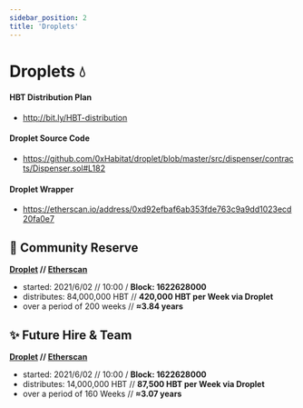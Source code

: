 ```yaml
---
sidebar_position: 2
title: 'Droplets'
---
```


# Droplets 💧 
#### **HBT Distribution Plan**
* http://bit.ly/HBT-distribution

#### **Droplet Source Code**
* https://github.com/0xHabitat/droplet/blob/master/src/dispenser/contracts/Dispenser.sol#L182

#### **Droplet Wrapper**
* https://etherscan.io/address/0xd92efbaf6ab353fde763c9a9dd1023ecd20fa0e7

## 🏦 **Community Reserve**
**[Droplet](https://droplet.0xhabitat.org/overview/#0x1822C9f88b18C1C2324Ae9ac0ad228aA68c56317) // [Etherscan](https://etherscan.io/address/0x1822c9f88b18c1c2324ae9ac0ad228aa68c56317)**
* started: 2021/6/02 // 10:00 / **Block: 1622628000**
* distributes: 84,000,000 HBT // **420,000 HBT per Week via Droplet**
* over a period of 200 weeks // **≈3.84 years**

## ✨ **Future Hire & Team**
**[Droplet](https://droplet.0xhabitat.org/overview/#0x4498d2F48eB2D7473c30ec3B010B8c4CE69417Fb) // [Etherscan](https://etherscan.io/address/0x4498d2f48eb2d7473c30ec3b010b8c4ce69417fb)**
* started: 2021/6/02 // 10:00 / **Block: 1622628000**
* distributes: 14,000,000 HBT // **87,500 HBT per Week via Droplet**
* over a period of 160 Weeks // **≈3.07 years**